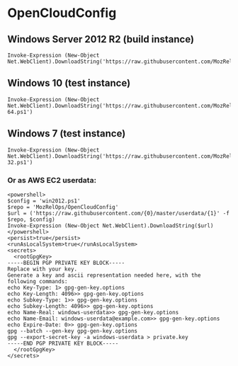 # OpenCloudConfig

## Windows Server 2012 R2 (build instance)

    Invoke-Expression (New-Object Net.WebClient).DownloadString('https://raw.githubusercontent.com/MozRelOps/OpenCloudConfig/master/userdata/win2012.ps1')

## Windows 10 (test instance)

    Invoke-Expression (New-Object Net.WebClient).DownloadString('https://raw.githubusercontent.com/MozRelOps/OpenCloudConfig/master/userdata/win10-64.ps1')

## Windows 7 (test instance)

    Invoke-Expression (New-Object Net.WebClient).DownloadString('https://raw.githubusercontent.com/MozRelOps/OpenCloudConfig/master/userdata/win7-32.ps1')

### Or as AWS EC2 userdata:

    <powershell>
    $config = 'win2012.ps1'
    $repo = 'MozRelOps/OpenCloudConfig'
    $url = ('https://raw.githubusercontent.com/{0}/master/userdata/{1}' -f $repo, $config)
    Invoke-Expression (New-Object Net.WebClient).DownloadString($url)
    </powershell>
    <persist>true</persist>
    <runAsLocalSystem>true</runAsLocalSystem>
    <secrets>
      <rootGpgKey>
    -----BEGIN PGP PRIVATE KEY BLOCK-----
    Replace with your key.
    Generate a key and ascii representation needed here, with the following commands:
    echo Key-Type: 1> gpg-gen-key.options
    echo Key-Length: 4096>> gpg-gen-key.options
    echo Subkey-Type: 1>> gpg-gen-key.options
    echo Subkey-Length: 4096>> gpg-gen-key.options
    echo Name-Real: windows-userdata>> gpg-gen-key.options
    echo Name-Email: windows-userdata@example.com>> gpg-gen-key.options
    echo Expire-Date: 0>> gpg-gen-key.options
    gpg --batch --gen-key gpg-gen-key.options
    gpg --export-secret-key -a windows-userdata > private.key
    -----END PGP PRIVATE KEY BLOCK-----
      </rootGpgKey>
    </secrets>

